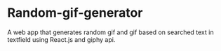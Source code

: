 # Random-gif-generator
A  web app that generates random gif and gif based on searched text in textfield using React.js and giphy api.

